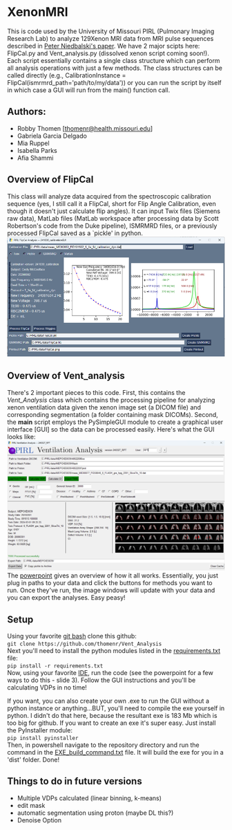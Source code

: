 # XenonMRI
This is code used by the University of Missouri PIRL (Pulmonary Imaging Research Lab) to analyze 129Xenon MRI data from MRI pulse sequences described in [Peter Niedbalski's paper](https://onlinelibrary.wiley.com/doi/10.1002/mrm.28985). We have 2 major scipts here: FlipCal.py and Vent_analysis.py (dissolved xenon script coming soon!). Each script essentially contains a single class structure which can perform all analysis operations with just a few methods. The class structures can be called directly (e.g., CalibrationInstance = FlipCal(ismrmrd_path='path/to/my/data')) or you can run the script by itself in which case a GUI will run from the main() function call. 

## Authors:
- Robby Thomen [thomenr@health.missouri.edu]
- Gabriela Garcia Delgado
- Mia Ruppel
- Isabella Parks
- Afia Shammi

## Overview of FlipCal
This class will analyze data acquired from the spectroscopic calibration sequence (yes, I still call it a FlipCal, short for Flip Angle Calibration, even though it doesn't just calculate flip angles). It can input Twix files (Siemens raw data), MatLab files (MatLab workspace after processing data by Scott Robertson's code from the Duke pipeline), ISMRMRD files, or a previously processed FlipCal saved as a `pickle' in python. 
![alt text](CalGUI.png)

## Overview of Vent_analysis
There's 2 important pieces to this code. First, this contains the *Vent_Analysis* class which contains the processing pipeline for analyzing xenon ventilation data given the xenon image set (a DICOM file) and corresponding segmentation (a folder containing mask DICOMs). Second, the __main__ script employs the PySimpleGUI module to create a graphical user interface [GUI] so the data can be processed easily. Here's what the GUI looks like:
![alt text](https://github.com/thomenr/Vent_Analysis/blob/main/GUI.png)
The [powerpoint](https://github.com/thomenr/Vent_Analysis/blob/main/Vent_Analysis.pptx) gives an overview of how it all works. Essentially, you just plug in paths to your data and click the buttons for methods you want to run. Once they've run, the image windows will update with your data and you can export the analyses. Easy peasy!

## Setup
Using your favorite [git bash](https://git-scm.com/downloads) clone this github:  
  `git clone https://github.com/thomenr/Vent_Analysis`  
Next you'll need to install the python modules listed in the [requirements.txt](https://github.com/thomenr/Vent_Analysis/blob/main/requirements.txt) file:  
  `pip install -r requirements.txt`  
Now, using your favorite [IDE](https://code.visualstudio.com/download), run the code (see the powerpoint for a few ways to do this - slide 3).
Follow the GUI instructions and you'll be calculating VDPs in no time!  

If you want, you can also create your own .exe to run the GUI without a python instance or anything...BUT, you'll need to compile the exe yourself in python. I didn't do that here, because the resultant exe is 183 Mb which is too big for github. If you want to create an exe it's super easy. Just install the PyInstaller module:  
  `pip install pyinstaller`  
Then, in powershell navigate to the repository directory and run the command in the [EXE_build_command.txt](https://github.com/thomenr/Vent_Analysis/blob/main/EXE_build_command.txt) file. It will build the exe for you in a 'dist' folder. Done!  


## Things to do in future versions
 - Multiple VDPs calculated (linear binning, k-means)
 - edit mask
 - automatic segmentation using proton (maybe DL this?)
 - Denoise Option